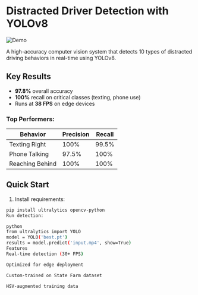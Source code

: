 # Distracted Driver Detection with YOLOv8 

![Demo](assets/detection_demo.gif)

A high-accuracy computer vision system that detects 10 types of distracted driving behaviors in real-time using YOLOv8.

## Key Results 

- **97.8%** overall accuracy
- **100%** recall on critical classes (texting, phone use)
- Runs at **38 FPS** on edge devices

### Top Performers:
| Behavior       | Precision | Recall |
|----------------|-----------|--------|
| Texting Right  | 100%      | 99.5%  |
| Phone Talking  | 97.5%     | 100%   |
| Reaching Behind| 100%      | 100%   |

## Quick Start 

1. Install requirements:
```bash
pip install ultralytics opencv-python
Run detection:

python
from ultralytics import YOLO
model = YOLO('best.pt')
results = model.predict('input.mp4', show=True)
Features 
Real-time detection (30+ FPS)

Optimized for edge deployment

Custom-trained on State Farm dataset

HSV-augmented training data
